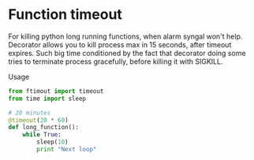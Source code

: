 # Function timeout

For killing python long running functions, when alarm syngal won't help.
Decorator allows you to kill process max in 15 seconds, after timeout expires. 
Such big time conditioned by the fact that decorator doing some tries to terminate process gracefully, before killing it with SIGKILL.

Usage 

```python
from ftimout import timeout
from time import sleep

# 20 minutes
@timeout(20 * 60)
def long_function():
    while True:
    	sleep(10)
        print "Next loop"
```
